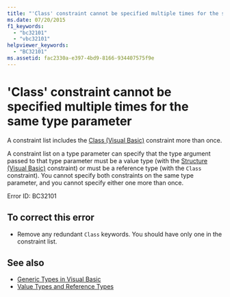 ```yaml
---
title: "'Class' constraint cannot be specified multiple times for the same type parameter"
ms.date: 07/20/2015
f1_keywords: 
  - "bc32101"
  - "vbc32101"
helpviewer_keywords: 
  - "BC32101"
ms.assetid: fac2330a-e397-4bd9-8166-934407575f9e
---
```

# 'Class' constraint cannot be specified multiple times for the same type parameter
A constraint list includes the [Class (Visual Basic)](../../visual-basic/language-reference/statements/class-statement.md) constraint more than once.  
  
 A constraint list on a type parameter can specify that the type argument passed to that type parameter must be a value type (with the [Structure (Visual Basic)](../../visual-basic/language-reference/statements/structure-statement.md) constraint) or must be a reference type (with the `Class` constraint). You cannot specify both constraints on the same type parameter, and you cannot specify either one more than once.  
  
 Error ID: BC32101  
  
## To correct this error  
  
- Remove any redundant `Class` keywords. You should have only one in the constraint list.  
  
## See also

- [Generic Types in Visual Basic](../../visual-basic/programming-guide/language-features/data-types/generic-types.md)
- [Value Types and Reference Types](../../visual-basic/programming-guide/language-features/data-types/value-types-and-reference-types.md)
